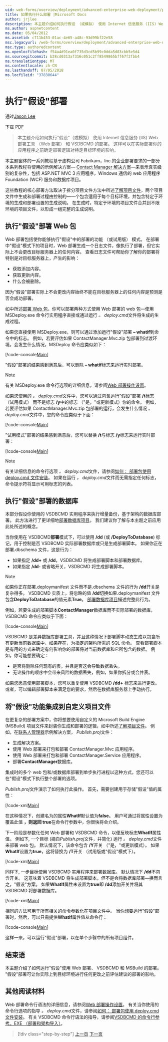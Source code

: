 ```yaml
---
uid: web-forms/overview/deployment/advanced-enterprise-web-deployment/performing-a-what-if-deployment
title: 如果执行什么部署 |Microsoft Docs
author: jrjlee
description: 本主题介绍如何执行假设 （或模拟） 使用 Internet 信息服务 (IIS) Web 部署工具 （Web 部署） 和 V 部署...
ms.author: aspnetcontent
ms.date: 05/04/2012
ms.assetid: c711b453-01ac-4e65-a48c-93d99bf22e58
msc.legacyurl: /web-forms/overview/deployment/advanced-enterprise-web-deployment/performing-a-what-if-deployment
msc.type: authoredcontent
ms.openlocfilehash: f54a4d91ea0f735d3cd5b99c0dda5d83cbb5e5d4
ms.sourcegitcommit: b28cd0313af316c051c2ff8549865bff67f2fbb4
ms.translationtype: MT
ms.contentlocale: zh-CN
ms.lasthandoff: 07/05/2018
ms.locfileid: "37830644"
---
```

<a name="performing-a-what-if-deployment"></a>执行"假设"部署
====================
通过[Jason Lee](https://github.com/jrjlee)

[下载 PDF](https://msdnshared.blob.core.windows.net/media/MSDNBlogsFS/prod.evol.blogs.msdn.com/CommunityServer.Blogs.Components.WeblogFiles/00/00/00/63/56/8130.DeployingWebAppsInEnterpriseScenarios.pdf)

> 本主题介绍如何执行"假设"（或模拟） 使用 Internet 信息服务 (IIS) Web 部署工具 （Web 部署） 和 VSDBCMD 的部署。 这样可以在实际部署你的应用程序之前确定部署逻辑对特定目标环境的影响。


本主题窗体的一系列教程基于虚构公司 Fabrikam，Inc.的企业部署要求的一部分本系列教程将使用的示例解决方案&#x2014; [Contact Manager 解决方案](../web-deployment-in-the-enterprise/the-contact-manager-solution.md)&#x2014;来表示真实级别的复杂性，包括 ASP.NET MVC 3 应用程序，Windows 通信的 web 应用程序Foundation (WCF) 服务和数据库项目。

这些教程的核心部署方法取决于拆分项目文件方法中所述[了解项目文件](../web-deployment-in-the-enterprise/understanding-the-project-file.md)，两个项目文件中生成和部署过程由控制的&#x2014;一个包含适用于每个目标环境，并包含特定于环境的生成和部署设置的生成说明。 在生成时，特定于环境的项目文件合并到不限环境的项目文件，以形成一组完整的生成说明。

## <a name="performing-a-what-if-deployment-for-web-packages"></a>执行"假设"部署 Web 包

Web 部署包括使你能够执行"假设"中的部署的功能 （或试用版） 模式。 在部署中"假设"模式下的项目时，Web 部署生成一个日志文件，像执行了部署，但它实际上不会更改目标服务器上的任何内容。 查看日志文件可帮助你了解你的部署将特别是对目标服务器上，产生的影响：

- 获取添加内容。
- 获取更新内容。
- 什么会被删除。

因为"假设"部署实际上不会更改内容始终不能在目标服务器上的任何内容是预测是否会成功部署。

如中所述[部署 Web 包](../web-deployment-in-the-enterprise/deploying-web-packages.md)，你可以部署两种方式使用 Web 部署的 web 包&#x2014;使用 MSDeploy.exe 命令行实用程序直接或通过运行 *。 deploy.cmd*文件将生成的生成过程。

如果您直接使用 MSDeploy.exe，则可以通过添加运行"假设"部署 **– whatif**到命令中的标志。 例如，若要评估如果 ContactManager.Mvc.zip 包部署到过渡环境，会发生什么情况，MSDeploy 命令应类似如下：


[!code-console[Main](performing-a-what-if-deployment/samples/sample1.cmd)]


"假设"部署的结果感到满意后，可以删除 **– whatif**标志来运行实时部署。

> [!NOTE]
> 有关 MSDeploy.exe 命令行选项的详细信息，请参阅[Web 部署操作设置](https://technet.microsoft.com/library/dd569089(WS.10).aspx)。


如果您使用的 *。 deploy.cmd*文件中，您可以通过包含运行"假设"部署 **/t**标志 （试用模式） 而不是标志 **/y**中的标志 （"是，"或更新模式）你的命令。 例如，若要评估如果 ContactManager.Mvc.zip 包部署的运行，会发生什么情况 *。 deploy.cmd*文件中，您的命令应类似于下面：


[!code-console[Main](performing-a-what-if-deployment/samples/sample2.cmd)]


"试用模式"部署的结果感到满意后，您可以替换 **/t**与标志 **/y**标志来运行实时部署：


[!code-console[Main](performing-a-what-if-deployment/samples/sample3.cmd)]


> [!NOTE]
> 有关详细信息的命令行选项 *。 deploy.cmd*文件，请参阅[如何： 部署包使用 deploy.cmd 文件安装](https://msdn.microsoft.com/library/ff356104.aspx)。 如果在运行 *。 deploy.cmd*文件而无需指定任何标志，命令提示符将显示可用标志的列表。


## <a name="performing-a-what-if-deployment-for-databases"></a>执行"假设"部署的数据库

本部分假设你使用的 VSDBCMD 实用程序来执行增量备份，基于架构的数据库部署。 此方法进行了更详细地[部署数据库项目](../web-deployment-in-the-enterprise/deploying-database-projects.md)。 我们建议你了解与本主题之前应用此处所述的概念。

当你使用在 VSDBCMD**部署**模式下，可以使用 **/dd** (或 **/DeployToDatabase**) 标记，用于控制是否 VSDBCMD 实际部署数据库或只是生成部署脚本。 如果你正在部署.dbschema 文件，这是行为：

- 如果指定 **/dd+** 或 **/dd**，VSDBCMD 将生成部署脚本和部署数据库。
- 如果指定 **/dd-** 或省略开关，VSDBCMD 将生成部署脚本。

> [!NOTE]
> 如果你正在部署.deploymanifest 文件而不是.dbschema 文件的行为 **/dd**开关是复杂得多。 VSDBCMD 实质上，将忽略的值 **/dd**切换如果.deploymanifest 文件包含**DeployToDatabase**的值元素**True**。 [部署数据库项目](../web-deployment-in-the-enterprise/deploying-database-projects.md)描述完整此行为。


例如，若要生成的部署脚本**ContactManager**数据库而不实际部署的数据库，VSDBCMD 命令应类似于下面：


[!code-console[Main](performing-a-what-if-deployment/samples/sample4.cmd)]


VSDBCMD 是差异数据库部署工具，并且这种情况下部署脚本动态生成以包含所有更新当前数据库中，如果存在，为指定的架构所需的 SQL 命令。 查看部署脚本是有用的方式来确定有何影响你的部署将对当前数据库和它所包含的数据。 例如，你可能想要确定：

- 是否将删除任何现有的表，并且是否这会导致数据丢失。
- 无论操作的顺序中会带来风险的数据丢失，例如，如果你拆分或合并表。

如果您愿意使用部署脚本，您可以重复使用 VSDBCMD **/dd+** 标志来进行更改。 或者，可以编辑部署脚本来满足您的要求，然后在数据库服务器上手动执行。

## <a name="integrating-what-if-functionality-into-custom-project-files"></a>将"假设"功能集成到自定义项目文件

在更复杂的部署方案中，你将想要使用自定义的 Microsoft Build Engine (MSBuild) 项目文件来封装你生成和部署的逻辑，如中所述[了解项目文件](../web-deployment-in-the-enterprise/understanding-the-project-file.md)。 例如，在[联系人管理器](../web-deployment-in-the-enterprise/the-contact-manager-solution.md)示例解决方案， *Publish.proj*文件：

- 生成解决方案。
- 使用 Web 部署来打包和部署 ContactManager.Mvc 应用程序。
- 使用 Web 部署来打包和部署 ContactManager.Service 应用程序。
- 部署**ContactManager**数据库。

集成时的多个 web 包和/或数据库部署到单步执行进程以这种方式，您还可以在"假设"模式下执行整个部署的选项。

*Publish.proj*文件演示了如何执行此操作。 首先，需要创建用于存储"假设"值的属性：


[!code-xml[Main](performing-a-what-if-deployment/samples/sample5.xml)]


在这种情况下，创建名为的属性**WhatIf**默认值为**false**。 用户可通过将属性设置为覆盖此值 **，则返回 true**在命令行参数中，你很快将会介绍。

下一阶段是参数化任何 Web 部署和 VSDBCMD 命令，以便反映标志**WhatIf**属性值。 例如下, 一个目标 (摘自*Publish.proj*文件，并简化) 运行 *。 deploy.cmd*文件来部署 web 包。 默认情况下，该命令包含 **/Y**开关 （"是，"或更新模式）。 如果**WhatIf**设置为**true**，这将替换为 **/T**开关 （试用版或"假设"模式下）。


[!code-xml[Main](performing-a-what-if-deployment/samples/sample6.xml)]


同样下, 一步目标使用 VSDBCMD 实用程序来部署数据库。 默认情况下 **/dd**不包含开关。 这意味着 VSDBCMD 将生成部署脚本，但不是会将数据库部署&#x2014;换而言之，"假设"方案。 如果**WhatIf**属性未设置为**true**即 **/dd**添加开关并将其 VSDBCMD 将部署数据库。


[!code-xml[Main](performing-a-what-if-deployment/samples/sample7.xml)]


相同的方法可用于所有相关的命令参数化在项目文件中。 当你想要运行"假设"部署时，然后，可以只需提供**WhatIf**属性值从命令行：


[!code-console[Main](performing-a-what-if-deployment/samples/sample8.cmd)]


这样一来，可以运行"假设"部署，以在单个步骤中的所有项目组件。

## <a name="conclusion"></a>结束语

本主题介绍了如何运行"假设"使用 Web 部署、 VSDBCMD 和 MSBuild 的部署。 "假设"部署可让你实际上到目标环境进行任何更改之前评估建议的部署的影响。

## <a name="further-reading"></a>其他阅读材料

Web 部署命令行语法的详细信息，请参阅[Web 部署操作设置](https://technet.microsoft.com/library/dd569089(WS.10).aspx)。 有关当你使用的命令行选项的指导 *。 deploy.cmd*文件，请参阅[如何： 部署包使用 deploy.cmd 文件安装](https://msdn.microsoft.com/library/ff356104.aspx)。 有关 VSDBCMD 命令行语法的指导，请参阅[VSDBCMD 的命令行参考。EXE （部署和架构导入）](https://msdn.microsoft.com/library/dd193283.aspx)。

> [!div class="step-by-step"]
> [上一页](advanced-enterprise-web-deployment.md)
> [下一页](customizing-database-deployments-for-multiple-environments.md)
